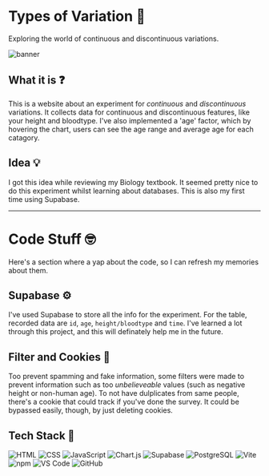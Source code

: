 # Types of Variation 🧬
Exploring the world of continuous and discontinuous variations.

![banner](https://i.imgur.com/GBVZYGt.png)

## What it is ❓
This is a website about an experiment for *continuous* and *discontinuous* variations. It collects data for continuous and discontinuous features, like your height and bloodtype. I've also implemented a 'age' factor, which by hovering the chart, users can see the age range and average age for each catagory.

## Idea 💡
I got this idea while reviewing my Biology textbook. It seemed pretty nice to do this experiment whilst learning about databases. This is also my first time using Supabase.

---

# Code Stuff 🤓
Here's a section where a yap about the code, so I can refresh my memories about them.

## Supabase ⚙️
I've used Supabase to store all the info for the experiment. For the table, recorded data are `id`, `age`, `height/bloodtype` and `time`. I've learned a lot through this project, and this will definately help me in the future.

## Filter and Cookies 🍪
Too prevent spamming and fake information, some filters were made to prevent information such as too *unbelieveable* values (such as negative height or non-human age). To not have dulplicates from same people, there's a cookie that could track if you've done the survey. It could be bypassed easily, though, by just deleting cookies.

## Tech Stack 🤖
![HTML](https://img.shields.io/badge/HTML5-E34F26?style=for-the-badge&logo=html5&logoColor=white)
![CSS](https://img.shields.io/badge/CSS3-1572B6?style=for-the-badge&logo=css3&logoColor=white)
![JavaScript](https://img.shields.io/badge/JavaScript-F7DF1E?style=for-the-badge&logo=javascript&logoColor=black)
![Chart.js](https://img.shields.io/badge/Chart.js-FF6384?style=for-the-badge&logo=chart.js&logoColor=white)
![Supabase](https://img.shields.io/badge/Supabase-3ECF8E?style=for-the-badge&logo=supabase&logoColor=white)
![PostgreSQL](https://img.shields.io/badge/PostgreSQL-316192?style=for-the-badge&logo=postgresql&logoColor=white)
![Vite](https://img.shields.io/badge/Vite-646CFF?style=for-the-badge&logo=vite&logoColor=white)
![npm](https://img.shields.io/badge/npm-CB3837?style=for-the-badge&logo=npm&logoColor=white)
![VS Code](https://img.shields.io/badge/VS_Code-007ACC?style=for-the-badge&logo=visual-studio-code&logoColor=white)
![GitHub](https://img.shields.io/badge/GitHub-181717?style=for-the-badge&logo=github&logoColor=white)
